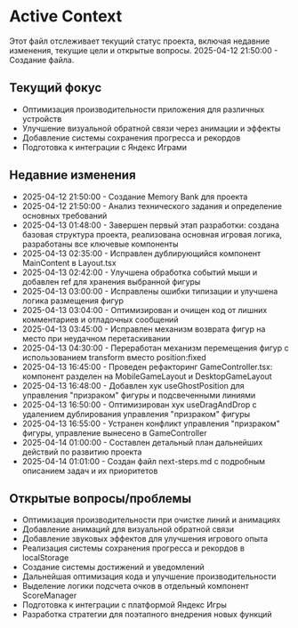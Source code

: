 # Active Context

Этот файл отслеживает текущий статус проекта, включая недавние изменения, текущие цели и открытые вопросы.
2025-04-12 21:50:00 - Создание файла.

## Текущий фокус

* Оптимизация производительности приложения для различных устройств
* Улучшение визуальной обратной связи через анимации и эффекты
* Добавление системы сохранения прогресса и рекордов
* Подготовка к интеграции с Яндекс Играми

## Недавние изменения
* 2025-04-12 21:50:00 - Создание Memory Bank для проекта
* 2025-04-12 21:50:00 - Анализ технического задания и определение основных требований
* 2025-04-13 01:48:00 - Завершен первый этап разработки: создана базовая структура проекта, реализована основная игровая логика, разработаны все ключевые компоненты
* 2025-04-13 02:35:00 - Исправлен дублирующийся компонент MainContent в Layout.tsx
* 2025-04-13 02:42:00 - Улучшена обработка событий мыши и добавлен ref для хранения выбранной фигуры
* 2025-04-13 03:00:00 - Исправлены ошибки типизации и улучшена логика размещения фигур
* 2025-04-13 03:04:00 - Оптимизирован и очищен код от лишних комментариев и отладочных сообщений
* 2025-04-13 03:45:00 - Исправлен механизм возврата фигур на место при неудачном перетаскивании
* 2025-04-13 04:30:00 - Переработан механизм перемещения фигур с использованием transform вместо position:fixed
* 2025-04-13 16:45:00 - Проведен рефакторинг GameController.tsx: компонент разделен на MobileGameLayout и DesktopGameLayout
* 2025-04-13 16:48:00 - Добавлен хук useGhostPosition для управления "призраком" фигуры и подсвеченными линиями
* 2025-04-13 16:50:00 - Оптимизирован хук useDragAndDrop с удалением дублирования управления "призраком" фигуры
* 2025-04-13 16:55:00 - Устранен конфликт управления "призраком" фигуры, управление вынесено в GameController
* 2025-04-14 01:00:00 - Составлен детальный план дальнейших действий по развитию проекта
* 2025-04-14 01:01:00 - Создан файл next-steps.md с подробным описанием задач и их приоритетов

## Открытые вопросы/проблемы
* Оптимизация производительности при очистке линий и анимациях
* Добавление анимаций для визуальной обратной связи
* Добавление звуковых эффектов для улучшения игрового опыта
* Реализация системы сохранения прогресса и рекордов в localStorage
* Создание системы достижений и уведомлений
* Дальнейшая оптимизация кода и улучшение производительности
* Выделение логики подсчета очков в отдельный компонент ScoreManager
* Подготовка к интеграции с платформой Яндекс Игры
* Разработка стратегии для поэтапного внедрения новых функций
